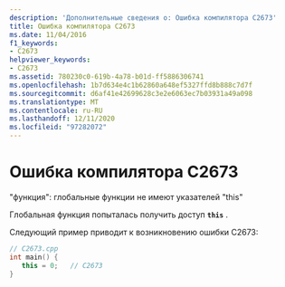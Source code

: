 ```yaml
---
description: 'Дополнительные сведения о: Ошибка компилятора C2673'
title: Ошибка компилятора C2673
ms.date: 11/04/2016
f1_keywords:
- C2673
helpviewer_keywords:
- C2673
ms.assetid: 780230c0-619b-4a78-b01d-ff5886306741
ms.openlocfilehash: 1b7d634e4c1b62860a648ef5327ffd8b888c7d7f
ms.sourcegitcommit: d6af41e42699628c3e2e6063ec7b03931a49a098
ms.translationtype: MT
ms.contentlocale: ru-RU
ms.lasthandoff: 12/11/2020
ms.locfileid: "97282072"
---
```

# <a name="compiler-error-c2673"></a>Ошибка компилятора C2673

"функция": глобальные функции не имеют указателей "this"

Глобальная функция попыталась получить доступ **`this`** .

Следующий пример приводит к возникновению ошибки C2673:

```cpp
// C2673.cpp
int main() {
   this = 0;   // C2673
}
```
